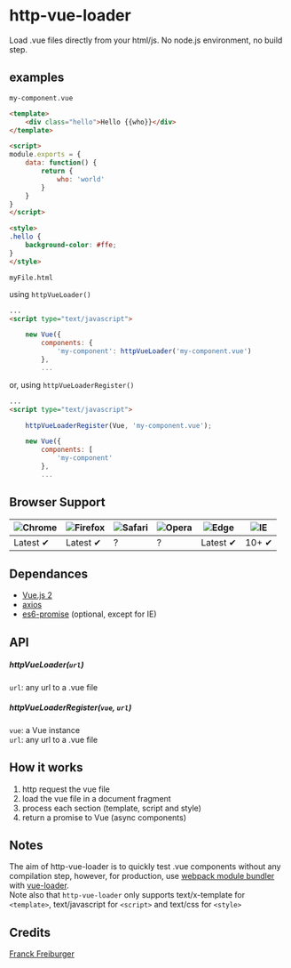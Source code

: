 # http-vue-loader
Load .vue files directly from your html/js. No node.js environment, no build step.

## examples

`my-component.vue`
```html
<template>
	<div class="hello">Hello {{who}}</div>
</template>

<script>
module.exports = {
	data: function() {
		return {
			who: 'world'
		}
	}
}
</script>

<style>
.hello {
	background-color: #ffe;
}
</style>
```

`myFile.html`

using `httpVueLoader()`

```html
...
<script type="text/javascript">

	new Vue({
		components: {
			'my-component': httpVueLoader('my-component.vue')
		},
		...
```

or, using `httpVueLoaderRegister()`

```html
...
<script type="text/javascript">

	httpVueLoaderRegister(Vue, 'my-component.vue');

	new Vue({
		components: [
			'my-component'
		},
		...
```


## Browser Support

![Chrome](https://raw.github.com/alrra/browser-logos/master/src/chrome/chrome_48x48.png) | ![Firefox](https://raw.github.com/alrra/browser-logos/master/src/firefox/firefox_48x48.png) | ![Safari](https://raw.github.com/alrra/browser-logos/master/src/safari/safari_48x48.png) | ![Opera](https://raw.github.com/alrra/browser-logos/master/src/opera/opera_48x48.png) | ![Edge](https://raw.github.com/alrra/browser-logos/master/src/edge/edge_48x48.png) | ![IE](https://upload.wikimedia.org/wikipedia/commons/thumb/2/2f/Internet_Explorer_10_logo.svg/48px-Internet_Explorer_10_logo.svg.png) |
--- | --- | --- | --- | --- | --- |
Latest ✔ | Latest ✔ | ? | ? | Latest ✔ | 10+ ✔ |


## Dependances
* [Vue.js 2](https://vuejs.org/)
* [axios](https://github.com/mzabriskie/axios)
* [es6-promise](https://github.com/stefanpenner/es6-promise) (optional, except for IE)


## API

##### httpVueLoader(`url`)

`url`: any url to a .vue file


##### httpVueLoaderRegister(`vue`, `url`)

`vue`: a Vue instance  
`url`: any url to a .vue file


## How it works

1. http request the vue file
1. load the vue file in a document fragment
1. process each section (template, script and style)
1. return a promise to Vue (async components)


## Notes

The aim of http-vue-loader is to quickly test .vue components without any compilation step, however, for production, use [webpack module bundler](https://webpack.github.io/docs/) with [vue-loader](https://github.com/vuejs/vue-loader).  
Note also that `http-vue-loader` only supports text/x-template for `<template>`, text/javascript for `<script>` and text/css for `<style>`

## Credits

[Franck Freiburger](https://www.franck-freiburger.com)
